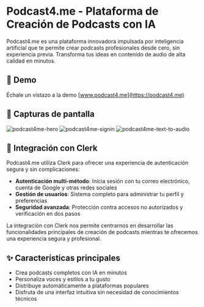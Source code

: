 # Podcast4.me - Plataforma de Creación de Podcasts con IA

Podcast4.me es una plataforma innovadora impulsada por inteligencia artificial que te permite crear podcasts profesionales desde cero, sin experiencia previa. Transforma tus ideas en contenido de audio de alta calidad en minutos.

## 🚀 Demo

Échale un vistazo a la demo [www.podcast4.me](https://podcast4.me)

## 📸 Capturas de pantalla

![podcast4me-hero](https://i.ibb.co/Y4Ky1Yxf/podcast4me-hero.png)
![podcast4me-signin](https://i.ibb.co/wZmqhCQY/podcast4me-signin.png)
![podcast4me-text-to-audio](https://i.ibb.co/xqH38mm0/podcast4me-text-to-audio.png)

## 🔐 Integración con Clerk

Podcast4.me utiliza Clerk para ofrecer una experiencia de autenticación segura y sin complicaciones:

- **Autenticación multi-método**: Inicia sesión con tu correo electrónico, cuenta de Google y otras redes sociales
- **Gestión de usuarios**: Sistema completo para administrar tu perfil y preferencias
- **Seguridad avanzada**: Protección contra accesos no autorizados y verificación en dos pasos

La integración con Clerk nos permite centrarnos en desarrollar las funcionalidades principales de creación de podcasts mientras te ofrecemos una experiencia segura y profesional.

## ✨ Características principales

- Crea podcasts completos con IA en minutos
- Personaliza voces y estilos a tu gusto
- Distribuye automáticamente a plataformas populares
- Disfruta de una interfaz intuitiva sin necesidad de conocimientos técnicos
